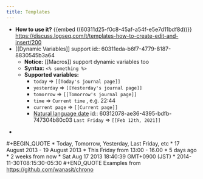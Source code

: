 ```yaml
---
title: Templates
---
```


* **How to use it?**
{{embed ((60311d25-f0c8-45af-a54f-e5e7d11bdf8d))}}
https://discuss.logseq.com/t/templates-how-to-create-edit-and-insert/200
* [[Dynamic Variables]] support
id:: 60311eda-b6f7-4779-8187-8830545b3a64
    * **Notice:** [[Macros]] support dynamic variables too
    * **Syntax:** `<% something %>`
    * **Supported variables:**
        * `today` => `[[Today's journal page]]`
        * `yesterday` => `[[Yesterday's journal page]]`
        * `tomorrow` => `[[Tomorrow's journal page]]`
        * `time` => `Current time` , e.g. 22:44
        * `current page` => `[[Current page]]`
        * [Natural language date](https://github.com/wanasit/chrono)
id:: 60312078-ae36-4395-bdfb-747304b80c03
`Last Friday` => `[[Feb 12th, 2021]]`
-
#+BEGIN_QUOTE
              * Today, Tomorrow, Yesterday, Last Friday, etc
              * 17 August 2013 - 19 August 2013
              * This Friday from 13:00 - 16.00
              * 5 days ago
              * 2 weeks from now
              * Sat Aug 17 2013 18:40:39 GMT+0900 (JST)
              * 2014-11-30T08:15:30-05:30
#+END_QUOTE
Examples from https://github.com/wanasit/chrono